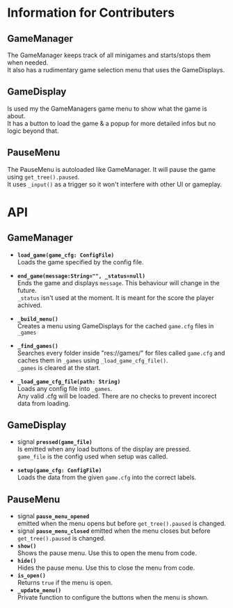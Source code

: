 # Information for Contributers

## GameManager
The GameManager keeps track of all minigames and starts/stops them when needed.  
It also has a rudimentary game selection menu that uses the GameDisplays.  

## GameDisplay
Is used my the GameManagers game menu to show what the game is about.  
It has a button to load the game & a popup for more detailed infos but no logic beyond that.  

## PauseMenu
The PauseMenu is autoloaded like GameManager. It will pause the game using `get_tree().paused`.  
It uses `_input()` as a trigger so it won't interfere with other UI or gameplay.

# API
## GameManager

* **`load_game(game_cfg: ConfigFile)`**  
  Loads the game specified by the config file.

* **`end_game(message:String="", _status=null)`**  
  Ends the game and displays `message`. This behaviour will change in the future.  
  `_status` isn't used at the moment. It is meant for the score the player achived.  

* **`_build_menu()`**  
  Creates a menu using GameDisplays for the cached `game.cfg` files in `_games`  

* **`_find_games()`**   
  Searches every folder inside "res://games/" for files called `game.cfg` and caches them in `_games` using `_load_game_cfg_file()`.  
  `_games` is cleared at the start.  

* **`_load_game_cfg_file(path: String)`**  
    Loads any config file into `_games`.  
    Any valid .cfg will be loaded. There are no checks to prevent incorect data from loading.  

## GameDisplay
* signal **`pressed(game_file)`**  
    Is emitted when any load buttons of the display are pressed.  
    `game_file` is the config used when setup was called.  

* **`setup(game_cfg: ConfigFile)`**  
    Loads the data from the given `game.cfg` into the correct labels.  

## PauseMenu
* signal **`pause_menu_opened`**  
  emitted when the menu opens but before `get_tree().paused` is changed.
* signal **`pause_menu_closed`**
  emitted when the menu closes but before `get_tree().paused` is changed.
* **`show()`**  
  Shows the pause menu. Use this to open the menu from code.
* **`hide()`**  
  Hides the pause menu. Use this to close the menu from code.
* **`is_open()`**  
  Returns `true` if the menu is open.
* **`_update_menu()`**  
  Private function to configure the buttons when the menu is shown.
